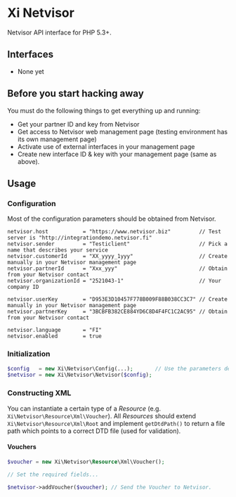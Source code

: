 # Xi Netvisor

Netvisor API interface for PHP 5.3+.

## Interfaces

- None yet

## Before you start hacking away

You must do the following things to get everything up and running:

- Get your partner ID and key from Netvisor
- Get access to Netvisor web management page (testing environment has its own management page)
- Activate use of external interfaces in your management page
- Create new interface ID & key with your management page (same as above).

## Usage

### Configuration

Most of the configuration parameters should be obtained from Netvisor.

```
netvisor.host           = "https://www.netvisor.biz"         // Test server is "http://integrationdemo.netvisor.fi"
netvisor.sender         = "Testiclient"                      // Pick a name that describes your service
netvisor.customerId     = "XX_yyyy_1yyy"                     // Create manually in your Netvisor management page
netvisor.partnerId      = "Xxx_yyy"                          // Obtain from your Netvisor contact
netvisor.organizationId = "2521043-1"                        // Your company ID

netvisor.userKey        = "D953E3D10457F778B009F88B038CC3C7" // Create manually in your Netvisor management page
netvisor.partnerKey     = "3BCBFB382CE884YD6C8D4F4FC1C2AC95" // Obtain from your Netvisor contact

netvisor.language       = "FI"
netvisor.enabled        = true
```

### Initialization

```php
$config   = new Xi\Netvisor\Config(...);       // Use the parameters described above.
$netvisor = new Xi\Netvisor\Netvisor($config);
```

### Constructing XML

You can instantiate a certain type of a _Resource_ (e.g. `Xi\Netvisor\Resource\Xml\Voucher`).
All _Resources_ should extend `Xi\Netvisor\Resource\Xml\Root` and implement `getDtdPath()` to return a file path
which points to a correct DTD file (used for validation).

#### Vouchers

```php
$voucher = new Xi\Netvisor\Resource\Xml\Voucher();

// Set the required fields...

$netvisor->addVoucher($voucher); // Send the Voucher to Netvisor.
```